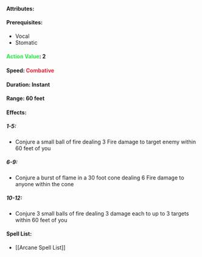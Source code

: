 #### Attributes: 
#### Prerequisites: 
- Vocal
- Stomatic
#### <span style="font-weight:bold;color:rgb(33, 235, 60)">Action Value</span>: 2
#### Speed: <span style="font-weight:bold; color:rgb(235, 33, 53)">Combative</span>
#### Duration: Instant
#### Range: 60 feet
#### Effects:
##### 1-5: 
- Conjure a small ball of fire dealing 3 Fire damage to target enemy within 60 feet of you
##### 6-9:
- Conjure a burst of flame in a 30 foot cone dealing 6 Fire damage to anyone within the cone
##### 10-12:
- Conjure 3 small balls of fire dealing 3 damage each to up to 3 targets within 60 feet of you
#### Spell List: 
- [[Arcane Spell List]]